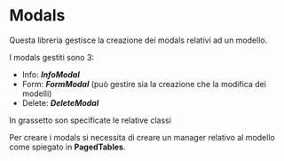 # Modals

Questa libreria gestisce la creazione dei modals relativi ad un modello. 

I modals gestiti sono 3: 
* Info: **_InfoModal_**
* Form: **_FormModal_** (può gestire sia la creazione che la modifica dei modelli)
* Delete: **_DeleteModal_**

In grassetto son specificate le relative classi

Per creare i modals si necessita di creare un manager relativo al modello come spiegato in **PagedTables**.

